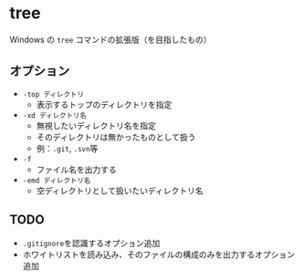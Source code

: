 # tree
Windows の `tree` コマンドの拡張版（を目指したもの）

## オプション

- `-top ディレクトリ`
  + 表示するトップのディレクトリを指定
- `-xd ディレクトリ名`
  + 無視したいディレクトリ名を指定
  + そのディレクトリは無かったものとして扱う
  + 例：`.git`, `.svn`等
- `-f`
  + ファイル名を出力する
- `-emd ディレクトリ名`
  + 空ディレクトリとして扱いたいディレクトリ名

## TODO

- `.gitignore`を認識するオプション追加
- ホワイトリストを読み込み、そのファイルの構成のみを出力するオプション追加
